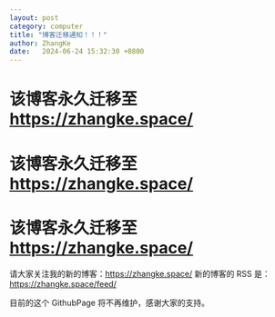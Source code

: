 ```yaml
---
layout: post
category: computer
title: "博客迁移通知！！！"
author: ZhangKe
date:   2024-06-24 15:32:30 +0800
---
```


# 该博客永久迁移至 https://zhangke.space/
# 该博客永久迁移至 https://zhangke.space/
# 该博客永久迁移至 https://zhangke.space/

请大家关注我的新的博客：https://zhangke.space/
新的博客的 RSS 是：https://zhangke.space/feed/

目前的这个 GithubPage 将不再维护，感谢大家的支持。